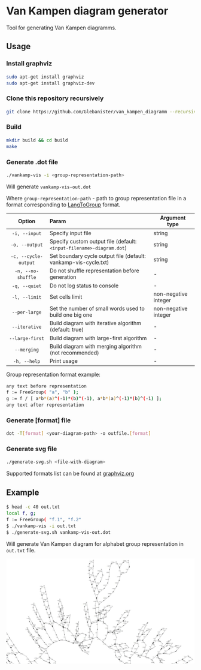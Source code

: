 # Van Kampen diagram generator

Tool for generating Van Kampen diagramms.

## Usage

### Install graphviz

```bash
sudo apt-get install graphviz
sudo apt-get install graphviz-dev
```

### Clone this repository recursively

```bash
git clone https://github.com/Glebanister/van_kampen_diagramm --recursive
```

### Build

```bash
mkdir build && cd build
make
```

### Generate .dot file

```bash
./vankamp-vis -i <group-representation-path>
```

Will generate `vankamp-vis-out.dot`

Where `group-representation-path` - path to group representation file in a format corresponding to
[LangToGroup](https://github.com/YaccConstructor/LangToGroup)
format.

|        Option        | Param                                                                 | Argument type        |
|:--------------------:|:----------------------------------------------------------------------|----------------------|
|    `-i, --input`     | Specify input file                                                    | string               |
|    `-o, --output`    | Specify custom output file (default:  `<input-filename>-diagram.dot`) | string               |
| `-c, --cycle-output` | Set boundary cycle output file (default:    vankamp-vis-cycle.txt)    | string               |
|  `-n, --no-shuffle`  | Do not shuffle representation before generation                       | -                    |
|    `-q, --quiet`     | Do not log status to console                                          | -                    |
|    `-l, --limit`     | Set cells limit                                                       | non-negative integer |
|    `--per-large`     | Set the number of small words used to build one big one               | non-negative integer |
|    `--iterative`     | Build diagram with iterative algorithm (default:  true)              | -                    |
|   `--large-first`    | Build diagram with large-first algorithm                             | -                    |
|     `--merging`      | Build diagram with merging algorithm (not recommended)               | -                    |
|     `-h, --help`     | Print usage                                                           | -                    |

Group representation format example:

```bash
any text before representation
f := FreeGroup( "a", "b" );
g := f / [ a*b*(a)^(-1)*(b)^(-1), a*b*(a)^(-1)*(b)^(-1) ];
any text after representation
```

### Generate [format] file

```bash
dot -T[format] <your-diagram-path> -o outfile.[format]
```

### Generate svg file

```bash
./generate-svg.sh <file-with-diagram>
```

Supported formats list can be found at [graphviz.org](https://graphviz.org/doc/info/output.html)

## Example

```bash
$ head -c 40 out.txt
local f, g;
f := FreeGroup( "f.1", "f.2"
$ ./vankamp-vis -i out.txt
$ ./generate-svg.sh vankamp-vis-out.dot
```

Will generate Van Kampen diagram for alphabet group representation in `out.txt` file.

![example](media/example.jpg)
